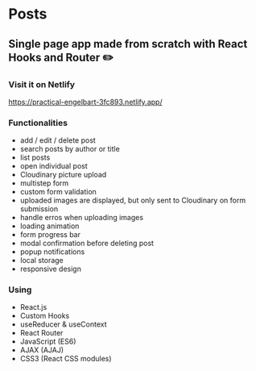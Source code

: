 # Posts

## Single page app made from scratch with React Hooks and Router :pencil2:

### Visit it on Netlify

https://practical-engelbart-3fc893.netlify.app/

### Functionalities
* add / edit / delete post
* search posts by author or title
* list posts
* open individual post
* Cloudinary picture upload
* multistep form
* custom form validation
* uploaded images are displayed, but only sent to Cloudinary on form submission
* handle erros when uploading images
* loading animation
* form progress bar
* modal confirmation before deleting post
* popup notifications
* local storage
* responsive design

### Using
* React.js
* Custom Hooks
* useReducer & useContext
* React Router
* JavaScript (ES6)
* AJAX (AJAJ)
* CSS3 (React CSS modules)